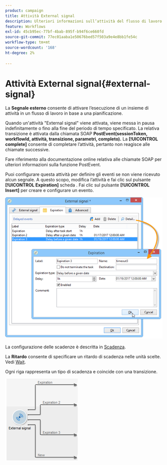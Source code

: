 ```yaml
---
product: campaign
title: Attività External signal
description: Ulteriori informazioni sull’attività del flusso di lavoro del segnale esterno
feature: Workflows
exl-id: 45cb95ec-77bf-4bab-895f-b94f6ce660fd
source-git-commit: 77ec01aaba1e50676bed57f503a9e4e8bb1fe54c
workflow-type: tm+mt
source-wordcount: '168'
ht-degree: 2%

---
```


# Attività External signal{#external-signal}



La **Segnale esterno** consente di attivare l’esecuzione di un insieme di attività in un flusso di lavoro in base a una pianificazione.

Quando un&#39;attività &quot;External signal&quot; viene attivata, viene messa in pausa indefinitamente o fino alla fine del periodo di tempo specificato. La relativa transizione è attivata dalla chiamata SOAP **PostEvent(sessionToken, workflowId, attività, transizione, parametri, completo).** La **[!UICONTROL complete]** consente di completare l’attività, pertanto non reagisce alle chiamate successive.

Fare riferimento alla documentazione online relativa alle chiamate SOAP per ulteriori informazioni sulla funzione PostEvent.

Puoi configurare questa attività per definire gli eventi se non viene ricevuto alcun segnale. A questo scopo, modifica l’attività e fai clic sul pulsante **[!UICONTROL Expiration]** scheda . Fai clic sul pulsante **[!UICONTROL Insert]** per creare e configurare un evento.

![](assets/edit_signal.png)

La configurazione delle scadenze è descritta in [Scadenza](define-approvals.md).

La **Ritardo** consente di specificare un ritardo di scadenza nelle unità scelte. Vedi [Wait](wait.md).

Ogni riga rappresenta un tipo di scadenza e coincide con una transizione.

![](assets/external_sign_diag.png)
